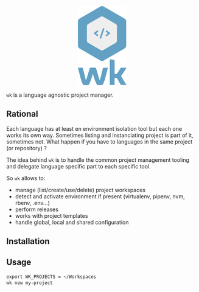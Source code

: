 <p align="center">
    <a target="_blank" rel="noopener noreferrer" href="https://github.com/wkhub/wk">
        <img src="https://raw.githubusercontent.com/wkhub/wk/master/logo/logo-text-128.png"
            alt="WK Logo"
            title="WK"
            style="max-width:100%;"
        />
    </a>
</p>

`wk` is a language agnostic project manager.

## Rational

Each language has at least en environment isolation tool but each one works its own way.
Sometimes listing and instanciating project is part of it, sometimes not.
What happen if you have to languages in the same project (or repository) ?


The idea behind `wk` is to handle the common project management tooling and delegate language specific part to each specific tool.

So `wk` allows to:
- manage (list/create/use/delete) project workspaces
- detect and activate environment if present (virtualenv, pipenv, nvm, rbenv, .env...)
- perform releases
- works with project templates
- handle global, local and shared configuration

## Installation

## Usage

```shell
export WK_PROJECTS = ~/Workspaces
wk new my-project
```
